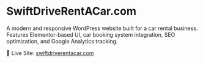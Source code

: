 # SwiftDriveRentACar.com  
A modern and responsive WordPress website built for a car rental business.  
Features Elementor-based UI, car booking system integration, SEO optimization, and Google Analytics tracking.

🔗 Live Site: [swiftdriverentacar.com](https://swiftdriverentacar.com)
